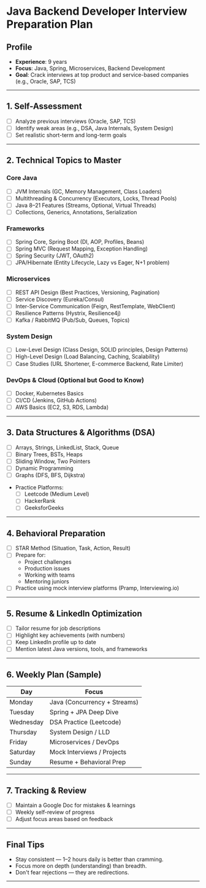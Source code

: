 # Java Backend Developer Interview Preparation Plan

## Profile
- **Experience**: 9 years
- **Focus**: Java, Spring, Microservices, Backend Development
- **Goal**: Crack interviews at top product and service-based companies (e.g., Oracle, SAP, TCS)

---

## 1. Self-Assessment
- [ ] Analyze previous interviews (Oracle, SAP, TCS)
- [ ] Identify weak areas (e.g., DSA, Java Internals, System Design)
- [ ] Set realistic short-term and long-term goals

---

## 2. Technical Topics to Master

### Core Java
- [ ] JVM Internals (GC, Memory Management, Class Loaders)
- [ ] Multithreading & Concurrency (Executors, Locks, Thread Pools)
- [ ] Java 8–21 Features (Streams, Optional, Virtual Threads)
- [ ] Collections, Generics, Annotations, Serialization

### Frameworks
- [ ] Spring Core, Spring Boot (DI, AOP, Profiles, Beans)
- [ ] Spring MVC (Request Mapping, Exception Handling)
- [ ] Spring Security (JWT, OAuth2)
- [ ] JPA/Hibernate (Entity Lifecycle, Lazy vs Eager, N+1 problem)

### Microservices
- [ ] REST API Design (Best Practices, Versioning, Pagination)
- [ ] Service Discovery (Eureka/Consul)
- [ ] Inter-Service Communication (Feign, RestTemplate, WebClient)
- [ ] Resilience Patterns (Hystrix, Resilience4j)
- [ ] Kafka / RabbitMQ (Pub/Sub, Queues, Topics)

### System Design
- [ ] Low-Level Design (Class Design, SOLID principles, Design Patterns)
- [ ] High-Level Design (Load Balancing, Caching, Scalability)
- [ ] Case Studies (URL Shortener, E-commerce Backend, Rate Limiter)

### DevOps & Cloud (Optional but Good to Know)
- [ ] Docker, Kubernetes Basics
- [ ] CI/CD (Jenkins, GitHub Actions)
- [ ] AWS Basics (EC2, S3, RDS, Lambda)

---

## 3. Data Structures & Algorithms (DSA)
- [ ] Arrays, Strings, LinkedList, Stack, Queue
- [ ] Binary Trees, BSTs, Heaps
- [ ] Sliding Window, Two Pointers
- [ ] Dynamic Programming
- [ ] Graphs (DFS, BFS, Dijkstra)
- Practice Platforms:
  - [ ] Leetcode (Medium Level)
  - [ ] HackerRank
  - [ ] GeeksforGeeks

---

## 4. Behavioral Preparation
- [ ] STAR Method (Situation, Task, Action, Result)
- [ ] Prepare for:
  - Project challenges
  - Production issues
  - Working with teams
  - Mentoring juniors
- [ ] Practice using mock interview platforms (Pramp, Interviewing.io)

---

## 5. Resume & LinkedIn Optimization
- [ ] Tailor resume for job descriptions
- [ ] Highlight key achievements (with numbers)
- [ ] Keep LinkedIn profile up to date
- [ ] Mention latest Java versions, tools, and frameworks

---

## 6. Weekly Plan (Sample)
| Day       | Focus                            |
|-----------|----------------------------------|
| Monday    | Java (Concurrency + Streams)     |
| Tuesday   | Spring + JPA Deep Dive           |
| Wednesday | DSA Practice (Leetcode)          |
| Thursday  | System Design / LLD              |
| Friday    | Microservices / DevOps           |
| Saturday  | Mock Interviews / Projects       |
| Sunday    | Resume + Behavioral Prep         |

---

## 7. Tracking & Review
- [ ] Maintain a Google Doc for mistakes & learnings
- [ ] Weekly self-review of progress
- [ ] Adjust focus areas based on feedback

---

## Final Tips
- Stay consistent — 1–2 hours daily is better than cramming.
- Focus more on depth (understanding) than breadth.
- Don't fear rejections — they are redirections.

---